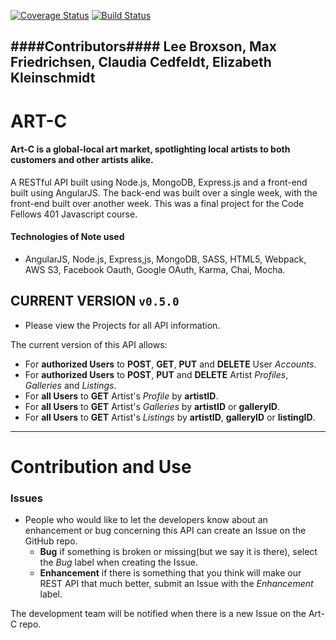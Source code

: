 [![Coverage Status](https://coveralls.io/repos/github/loomnugget/art-c/badge.svg)](https://coveralls.io/github/loomnugget/art-c)
[![Build Status](https://travis-ci.org/loomnugget/art-c.svg?branch=staging)](https://travis-ci.org/loomnugget/art-c)

####Contributors####
Lee Broxson, Max Friedrichsen, Claudia Cedfeldt, Elizabeth Kleinschmidt  
---
# **ART-C**

#### Art-C is a global-local art market, spotlighting local artists to both customers and other artists alike.

A RESTful API built using Node.js, MongoDB, Express.js and a front-end built using AngularJS. The back-end was built over a single week, with the front-end built over another week. This was a final project for the Code Fellows 401 Javascript course.

#### Technologies of Note used

- AngularJS, Node.js, Express,js, MongoDB, SASS, HTML5, Webpack, AWS S3, Facebook Oauth, Google OAuth, Karma, Chai, Mocha.

## CURRENT VERSION `v0.5.0`

- Please view the Projects for all API information.

The current version of this API allows:
  - For **authorized Users** to **POST**, **GET**, **PUT** and **DELETE** User _Accounts_.
  - For **authorized Users** to **POST**, **PUT** and **DELETE** Artist _Profiles_, _Galleries_ and _Listings_.
  - For **all Users** to **GET** Artist's _Profile_ by **artistID**.
  - For **all Users** to **GET** Artist's _Galleries_ by **artistID** or **galleryID**.
  - For **all Users** to **GET** Artist's _Listings_ by **artistID**, **galleryID** or **listingID**.

---

# **Contribution and Use**


### **Issues**

- People who would like to let the developers know about an enhancement or bug concerning this API can create an Issue on the GitHub repo.
  - **Bug** if something is broken or missing(but we say it is there), select the _Bug_ label when creating the Issue.
  - **Enhancement** if there is something that you think will make our REST API that much better, submit an Issue with the _Enhancement_ label.

The development team will be notified when there is a new Issue on the Art-C repo.
